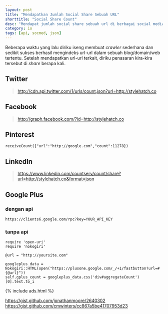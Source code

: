 ```yaml
---
layout: post
title: "Mendapatkan Jumlah Social Share Sebuah URL"
shorttitle: "Social Share Count"
desc: "Mendapat jumlah social share sebuah url di berbagai social media e.g twitter via API JSON."
category: io
tags: [api, socmed, json]
---
```


Beberapa waktu yang lalu diriku iseng membuat *crawler* sederhana dan sedikit sukses berhasil mengindeks url-url dalam sebuah blog/domain/web tertentu. Setelah mendapatkan url-url terkait, diriku penasaran kira-kira tersebut di *share* berapa kali.

## Twitter

>http://cdn.api.twitter.com/1/urls/count.json?url=http://stylehatch.co

## Facebook

>http://graph.facebook.com/?id=http://stylehatch.co

## Pinterest

    receiveCount({"url":"http://google.com","count":11278})

## LinkedIn

>https://www.linkedin.com/countserv/count/share?url=http://stylehatch.co&format=json

## Google Plus

### dengan api
    https://clients6.google.com/rpc?key=YOUR_API_KEY


### tanpa api
    require 'open-uri'
    require 'nokogiri'

    @url = "http://yoursite.com"

    googleplus_data = Nokogiri::HTML(open("https://plusone.google.com/_/+1/fastbutton?url=#{@url}"))
    self.gplus_count = googleplus_data.css('div#aggregateCount')[0].text.to_i


{% include ads.html %}


https://gist.github.com/jonathanmoore/2640302
https://gist.github.com/cmwinters/cc867a5be41707953d23
